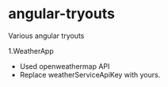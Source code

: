 angular-tryouts
===============

Various angular tryouts

1.WeatherApp
 - Used openweathermap API
 - Replace weatherServiceApiKey with yours.
 
